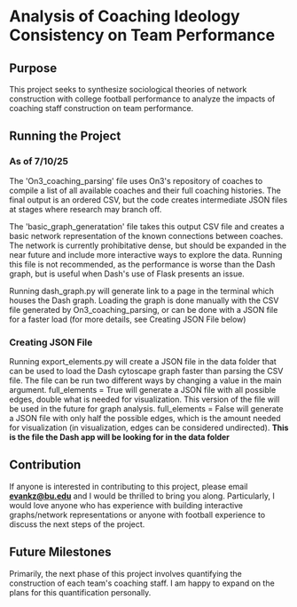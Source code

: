 # Analysis of Coaching Ideology Consistency on Team Performance

## Purpose

This project seeks to synthesize sociological theories of network construction with college football performance to analyze the impacts of coaching staff construction on team performance.

## Running the Project
### As of 7/10/25

The 'On3_coaching_parsing' file uses On3's repository of coaches to compile a list of all available coaches and their full coaching histories. The final output is an ordered CSV, but the code creates intermediate JSON files at stages where research may branch off.

The 'basic_graph_generatation' file takes this output CSV file and creates a basic network representation of the known connections between coaches. The network is currently prohibitative dense, but should be expanded in the near future and include more interactive ways to explore the data. Running this file is not recommended, as the performance is worse than the Dash graph, but is useful when Dash's use of Flask presents an issue.

Running dash_graph.py will generate link to a page in the terminal which houses the Dash graph. Loading the graph is done manually with the CSV file generated by On3_coaching_parsing, or can be done with a JSON file for a faster load (for more details, see Creating JSON File below)

### Creating JSON File
Running export_elements.py will create a JSON file in the data folder that can be used to load the Dash cytoscape graph faster than parsing the CSV file. The file can be run two different ways by changing a value in the main argument. 
full_elements = True will generate a JSON file with all possible edges, double what is needed for visualization. This version of the file will be used in the future for graph analysis.
full_elements = False will generate a JSON file with only half the possible edges, which is the amount needed for visualization (in visualization, edges can be considered undirected). **This is the file the Dash app will be looking for in the data folder**

## Contribution
If anyone is interested in contributing to this project, please email **evankz@bu.edu** and I would be thrilled to bring you along. Particularly, I would love anyone who has experience with building interactive graphs/network representations or anyone with football experience to discuss the next steps of the project.

## Future Milestones
Primarily, the next phase of this project involves quantifying the construction of each team's coaching staff. I am happy to expand on the plans for this quantification personally.
